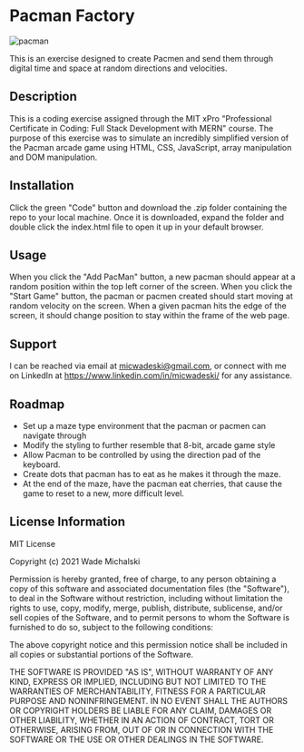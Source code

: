 # Pacman Factory

![pacman](micwadeski.github.io/assets/images/development/pacman.jpg)

This is an exercise designed to create Pacmen and send them through digital time and space at random directions and velocities.

## Description

This is a coding exercise assigned through the MIT xPro "Professional Certificate in Coding: Full Stack Development with MERN" course. The purpose of this exercise was to simulate an incredibly simplified version of the Pacman arcade game using HTML, CSS, JavaScript, array manipulation and DOM manipulation.

## Installation

Click the green "Code" button and download the .zip folder containing the repo to your local machine. Once it is downloaded, expand the folder and double click the index.html file to open it up in your default browser.

## Usage

When you click the "Add PacMan" button, a new pacman should appear at a random position within the top left corner of the screen.
When you click the "Start Game" button, the pacman or pacmen created should start moving at random velocity on the screen.
When a given pacman hits the edge of the screen, it should change position to stay within the frame of the web page.

## Support

I can be reached via email at micwadeski@gmail.com, or connect with me on LinkedIn at https://www.linkedin.com/in/micwadeski/ for any assistance.

## Roadmap

* Set up a maze type environment that the pacman or pacmen can navigate through
* Modify the styling to further resemble that 8-bit, arcade game style
* Allow Pacman to be controlled by using the direction pad of the keyboard.
* Create dots that pacman has to eat as he makes it through the maze.
* At the end of the maze, have the pacman eat cherries, that cause the game to reset to a new, more difficult level.

## License Information

MIT License

Copyright (c) 2021 Wade Michalski

Permission is hereby granted, free of charge, to any person obtaining a copy
of this software and associated documentation files (the "Software"), to deal
in the Software without restriction, including without limitation the rights
to use, copy, modify, merge, publish, distribute, sublicense, and/or sell
copies of the Software, and to permit persons to whom the Software is
furnished to do so, subject to the following conditions:

The above copyright notice and this permission notice shall be included in all
copies or substantial portions of the Software.

THE SOFTWARE IS PROVIDED "AS IS", WITHOUT WARRANTY OF ANY KIND, EXPRESS OR
IMPLIED, INCLUDING BUT NOT LIMITED TO THE WARRANTIES OF MERCHANTABILITY,
FITNESS FOR A PARTICULAR PURPOSE AND NONINFRINGEMENT. IN NO EVENT SHALL THE
AUTHORS OR COPYRIGHT HOLDERS BE LIABLE FOR ANY CLAIM, DAMAGES OR OTHER
LIABILITY, WHETHER IN AN ACTION OF CONTRACT, TORT OR OTHERWISE, ARISING FROM,
OUT OF OR IN CONNECTION WITH THE SOFTWARE OR THE USE OR OTHER DEALINGS IN THE
SOFTWARE.
